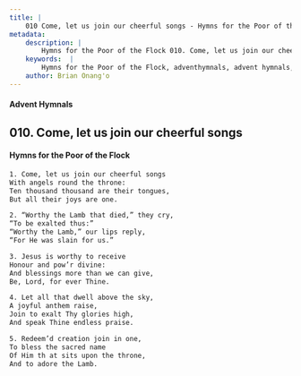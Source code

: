 ```yaml
---
title: |
    010 Come, let us join our cheerful songs - Hymns for the Poor of the Flock
metadata:
    description: |
        Hymns for the Poor of the Flock 010. Come, let us join our cheerful songs. Come, let us join our cheerful songs With angels round the throne: Ten thousand thousand are their tongues,  But all their joys are one. 
    keywords:  |
        Hymns for the Poor of the Flock, adventhymnals, advent hymnals, Come, let us join our cheerful songs, Come, let us join our cheerful songs, 
    author: Brian Onang'o
---
```


#### Advent Hymnals
## 010. Come, let us join our cheerful songs
####  Hymns for the Poor of the Flock

```txt
1. Come, let us join our cheerful songs
With angels round the throne:
Ten thousand thousand are their tongues, 
But all their joys are one.

2. “Worthy the Lamb that died,” they cry,
“To be exalted thus:”
“Worthy the Lamb,” our lips reply,
“For He was slain for us.”

3. Jesus is worthy to receive
Honour and pow’r divine:
And blessings more than we can give, 
Be, Lord, for ever Thine.

4. Let all that dwell above the sky,
A joyful anthem raise,
Join to exalt Thy glories high,
And speak Thine endless praise.

5. Redeem’d creation join in one,
To bless the sacred name 
Of Him th at sits upon the throne, 
And to adore the Lamb.
```